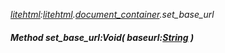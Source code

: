 _[litehtml](../../modules/litehtml/litehtml-module.md):[litehtml](../../modules/litehtml/litehtml-module.md).[document\_container](../../modules/litehtml/litehtml-document_container.md).set\_base\_url_
##### Method set\_base\_url:Void( baseurl:[String](../../modules/wonkey/wonkey-types-string.md) )
